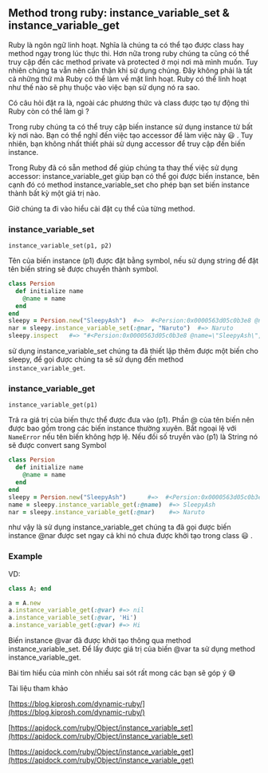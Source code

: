 ## Method trong ruby: instance_variable_set & instance_variable_get
Ruby là ngôn ngữ linh hoạt. Nghĩa là chúng ta có thể tạo được class hay method ngay trong lúc thực thi. Hơn nữa trong ruby chúng ta cũng có thể truy cập đến các method private và protected ở mọi nơi mà mình muốn. Tuy nhiên chúng ta vẫn nên cẩn thận khi sử dụng chúng. Đây không phải là tất cả những thứ mà Ruby có thể làm về mặt linh hoạt. Ruby có thể linh hoạt như thế nào sẽ phụ thuộc vào việc bạn sử dụng nó ra sao.

Có câu hỏi đặt ra là, ngoài các phương thức và class được tạo tự động thì Ruby còn có thể làm gì ?

Trong ruby chúng ta có thể truy cập biến instance sử dụng instance từ bất kỳ nơi nào. Bạn có thể nghĩ đến việc tạo accessor để làm việc này :smiley: . Tuy nhiên, bạn không nhất thiết phải sử dụng accessor để truy cập đến biến instance.

Trong Ruby đã có sẵn method để giúp chúng ta thay thế việc sử dụng accessor: instance_variable_get giúp bạn có thể gọi được biến instance, bên cạnh đó có method instance_variable_set cho phép bạn set biến instance thành bất kỳ một giá trị nào.

Giờ chúng ta đi vào hiểu cài đặt cụ thể của từng method.
### instance_variable_set
`instance_variable_set(p1, p2)`

Tên của biến instance (p1) được đặt bằng symbol, nếu sử dụng string để đặt tên biến string sẽ được chuyển thành symbol.
```ruby
class Persion
  def initialize name
    @name = name
  end
end
sleepy = Persion.new("SleepyAsh")  #=>  #<Persion:0x0000563d05c0b3e8 @name="SleepyAsh">
nar = sleepy.instance_variable_set(:@nar, "Naruto")  #=> Naruto
sleepy.inspect   #=> "#<Persion:0x0000563d05c0b3e8 @name=\"SleepyAsh\", @nar=\"Naruto\">"
```
sử dụng instance_variable_set chúng ta đã thiết lập thêm được một biến cho sleepy, để gọi được chúng ta sẽ sử dụng đến method `instance_variable_get`.
### instance_variable_get
`instance_variable_get(p1)`

Trả ra giá trị của biến thực thể được đưa vào (p1). Phần @ của tên biến nên được bao gồm trong các biến instance thường xuyên. Bắt ngoại lệ với `NameError` nếu tên biến không hợp lệ. Nếu đối số truyền vào (p1) là String nó sẽ được convert sang Symbol
```ruby
class Persion
  def initialize name
    @name = name
  end
end
sleepy = Persion.new("SleepyAsh")      #=>  #<Persion:0x0000563d05c0b3e8 @name="SleepyAsh">
name = sleepy.instance_variable_get(:@name)  #=> SleepyAsh
nar = sleepy.instance_variable_get(:@nar)    #=> Naruto
```
như vậy là sử dụng instance_variable_get chúng ta đã gọi được biến instance @nar được set ngay cả khi nó chưa được khởi tạo trong class :smiley: .

### Example
VD:
```ruby
class A; end

a = A.new
a.instance_variable_get(:@var) #=> nil
a.instance_variable_set(:@var, 'Hi')
a.instance_variable_get(:@var) #=> Hi
```
Biến instance @var đã được khởi tạo thông qua method instance_variable_set.
Để lấy được giá trị của biến @var ta sử dụng method instance_variable_get.

Bài tìm hiểu của mình còn nhiều sai sót rất mong các bạn sẽ góp ý :sweat_smile:

Tài liệu tham khảo

[https://blog.kiprosh.com/dynamic-ruby/](https://blog.kiprosh.com/dynamic-ruby/)

[https://apidock.com/ruby/Object/instance_variable_set](https://apidock.com/ruby/Object/instance_variable_set)

[https://apidock.com/ruby/Object/instance_variable_get](https://apidock.com/ruby/Object/instance_variable_get)